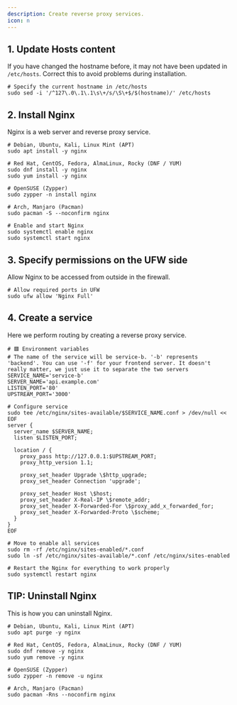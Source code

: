 ```yaml
---
description: Create reverse proxy services.
icon: n
---
```


## 1. Update Hosts content

If you have changed the hostname before, it may not have been updated in `/etc/hosts`. Correct this to avoid problems during installation.

```shell
# Specify the current hostname in /etc/hosts
sudo sed -i '/^127\.0\.1\.1\s\+/s/\S\+$/$(hostname)/' /etc/hosts
```

## 2. Install Nginx

Nginx is a web server and reverse proxy service.

```shell
# Debian, Ubuntu, Kali, Linux Mint (APT)
sudo apt install -y nginx

# Red Hat, CentOS, Fedora, AlmaLinux, Rocky (DNF / YUM)
sudo dnf install -y nginx
sudo yum install -y nginx

# OpenSUSE (Zypper)
sudo zypper -n install nginx

# Arch, Manjaro (Pacman)
sudo pacman -S --noconfirm nginx

# Enable and start Nginx
sudo systemctl enable nginx
sudo systemctl start nginx
```

## 3. Specify permissions on the UFW side

Allow Nginx to be accessed from outside in the firewall.

```shell
# Allow required ports in UFW
sudo ufw allow 'Nginx Full'
```

## 4. Create a service

Here we perform routing by creating a reverse proxy service.

```shell
# 🟥 Environment variables
# The name of the service will be service-b. '-b' represents 'backend'. You can use '-f' for your frontend server. It doesn't really matter, we just use it to separate the two servers
SERVICE_NAME='service-b'
SERVER_NAME='api.example.com'
LISTEN_PORT='80'
UPSTREAM_PORT='3000'

# Configure service
sudo tee /etc/nginx/sites-available/$SERVICE_NAME.conf > /dev/null << EOF
server {
  server_name $SERVER_NAME;
  listen $LISTEN_PORT;

  location / {
    proxy_pass http://127.0.0.1:$UPSTREAM_PORT;
    proxy_http_version 1.1;

    proxy_set_header Upgrade \$http_upgrade;
    proxy_set_header Connection 'upgrade';

    proxy_set_header Host \$host;
    proxy_set_header X-Real-IP \$remote_addr;
    proxy_set_header X-Forwarded-For \$proxy_add_x_forwarded_for;
    proxy_set_header X-Forwarded-Proto \$scheme;
  }
}
EOF

# Move to enable all services
sudo rm -rf /etc/nginx/sites-enabled/*.conf
sudo ln -sf /etc/nginx/sites-available/*.conf /etc/nginx/sites-enabled

# Restart the Nginx for everything to work properly
sudo systemctl restart nginx
```

## TIP: Uninstall Nginx

This is how you can uninstall Nginx.

```shell
# Debian, Ubuntu, Kali, Linux Mint (APT)
sudo apt purge -y nginx

# Red Hat, CentOS, Fedora, AlmaLinux, Rocky (DNF / YUM)
sudo dnf remove -y nginx
sudo yum remove -y nginx

# OpenSUSE (Zypper)
sudo zypper -n remove -u nginx

# Arch, Manjaro (Pacman)
sudo pacman -Rns --noconfirm nginx
```
